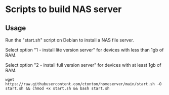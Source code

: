 # Scripts to build NAS server

## Usage

Run the "start.sh" script on Debian to install a NAS file server.

Select option "1 - install lite version server" for devices with less than 1gb of RAM.

Select option "2 - install full version server" for devices with at least 1gb of RAM.

```shell
wget https://raw.githubusercontent.com/ctonton/homeserver/main/start.sh -O start.sh && chmod +x start.sh && bash start.sh
```
